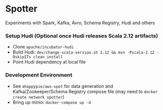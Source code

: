 # Spotter
Experiments with Spark, Kafka, Avro, Schema Registry, Hudi and others

### Setup Hudi (Optional once Hudi releases Scala 2.12 artifacts)
* Clone `apache/incubator-hudi`
* Build Hudi: ```dev/change-scala-version.sh 2.12 && mvn -Pscala-2.12 -DskipITs clean install```
* Point Hudi dependency at local file

### Development Environment
* See `ahappypie/aws-spot` for data generation and Kafka/Zookeeper/Schema Registry compose file (may need to `docker create network spotter`)
* Bring up minio: `docker-compose up -d`